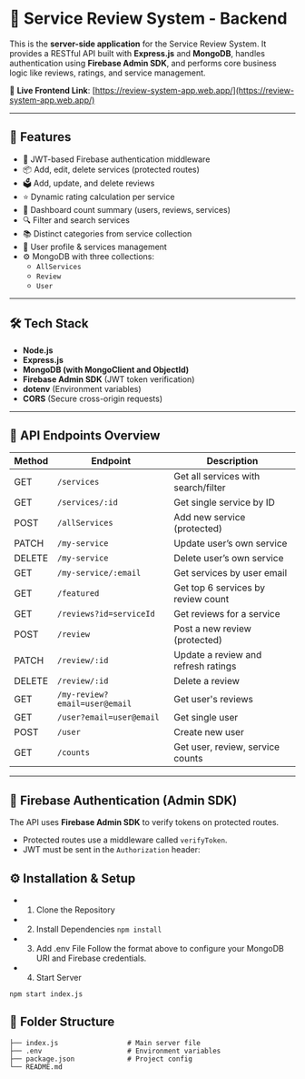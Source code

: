 # 🔧 Service Review System - Backend

This is the **server-side application** for the Service Review System. It provides a RESTful API built with **Express.js** and **MongoDB**, handles authentication using **Firebase Admin SDK**, and performs core business logic like reviews, ratings, and service management.

🔗 **Live Frontend Link**: [https://review-system-app.web.app/](https://review-system-app.web.app/)

---

## 🚀 Features

- 🔐 JWT-based Firebase authentication middleware
- 📦 Add, edit, delete services (protected routes)
- 🗳️ Add, update, and delete reviews
- ⭐ Dynamic rating calculation per service
- 🧮 Dashboard count summary (users, reviews, services)
- 🔍 Filter and search services
- 📚 Distinct categories from service collection
- 🧑 User profile & services management
- ⚙️ MongoDB with three collections:
  - `AllServices`
  - `Review`
  - `User`

---

## 🛠️ Tech Stack

- **Node.js**
- **Express.js**
- **MongoDB (with MongoClient and ObjectId)**
- **Firebase Admin SDK** (JWT token verification)
- **dotenv** (Environment variables)
- **CORS** (Secure cross-origin requests)

---

## 📁 API Endpoints Overview

| Method | Endpoint                      | Description                         |
| ------ | ----------------------------- | ----------------------------------- |
| GET    | `/services`                   | Get all services with search/filter |
| GET    | `/services/:id`               | Get single service by ID            |
| POST   | `/allServices`                | Add new service (protected)         |
| PATCH  | `/my-service`                 | Update user’s own service           |
| DELETE | `/my-service`                 | Delete user’s own service           |
| GET    | `/my-service/:email`          | Get services by user email          |
| GET    | `/featured`                   | Get top 6 services by review count  |
| GET    | `/reviews?id=serviceId`       | Get reviews for a service           |
| POST   | `/review`                     | Post a new review (protected)       |
| PATCH  | `/review/:id`                 | Update a review and refresh ratings |
| DELETE | `/review/:id`                 | Delete a review                     |
| GET    | `/my-review?email=user@email` | Get user's reviews                  |
| GET    | `/user?email=user@email`      | Get single user                     |
| POST   | `/user`                       | Create new user                     |
| GET    | `/counts`                     | Get user, review, service counts    |

---

## 🔐 Firebase Authentication (Admin SDK)

The API uses **Firebase Admin SDK** to verify tokens on protected routes.

- Protected routes use a middleware called `verifyToken`.
- JWT must be sent in the `Authorization` header:

## ⚙️ Installation & Setup

- 1. Clone the Repository

- 2. Install Dependencies
     `npm install`
- 3. Add .env File
     Follow the format above to configure your MongoDB URI and Firebase credentials.

- 4. Start Server

`npm start index.js`

## 📂 Folder Structure

```
├── index.js                 # Main server file
├── .env                     # Environment variables
├── package.json             # Project config
└── README.md
```
